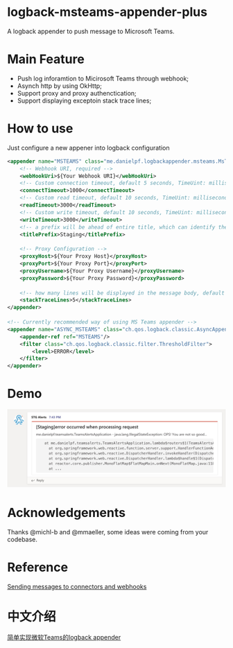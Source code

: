 # logback-msteams-appender-plus
A logback appender to push message to Microsoft Teams.

# Main Feature
- Push log inforamtion to Micirosoft Teams through webhook;
- Asynch http by using OkHttp;
- Support proxy and proxy authenctication;
- Support displaying exceptoin stack trace lines;

# How to use
Just configure a new appener into logback configuration

```xml
<appender name="MSTEAMS" class="me.danielpf.logbackappender.msteams.MsTeamsAppender">
    <!-- Webhook URI, required -->
    <webHookUri>${Your Webhook URI}</webHookUri>
    <!-- Custom connection timeout, default 5 seconds, TimeUint: millisecond -->
    <connectTimeout>1000</connectTimeout>
    <!-- Custom read timeout, default 10 seconds, TimeUint: millisecond -->
    <readTimeout>3000</readTimeout>
    <!-- Custom write timeout, default 10 seconds, TimeUint: millisecond -->
    <writeTimeout>3000</writeTimeout>
    <!-- a prefix will be ahead of entire title, which can identify the app or env information -->
    <titlePrefix>Staging</titlePrefix>
        
    <!-- Proxy Configuration -->
    <proxyHost>${Your Proxy Host}</proxyHost>
    <proxyPort>${Your Proxy Port}</proxyPort>
    <proxyUsername>${Your Proxy Username}</proxyUsername>
    <proxyPassword>${Your Proxy Password}</proxyPassword>
    
    <!-- how many lines will be displayed in the message body, default is 5 -->
    <stackTraceLines>5</stackTraceLines>
</appender>

<!-- Currently recommended way of using MS Teams appender -->
<appender name="ASYNC_MSTEAMS" class="ch.qos.logback.classic.AsyncAppender">
    <appender-ref ref="MSTEAMS"/>
    <filter class="ch.qos.logback.classic.filter.ThresholdFilter">
        <level>ERROR</level>
    </filter>
</appender>

```

# Demo
![Image of Demo](./demo.jpg)

# Acknowledgements
Thanks @michl-b and @mmaeller, some ideas were coming from your codebase. 


# Reference
[Sending messages to connectors and webhooks](https://docs.microsoft.com/en-us/microsoftteams/platform/webhooks-and-connectors/how-to/connectors-using)

# 中文介绍
[简单实现微软Teams的logback appender](https://danielpf.me/2020/04/08/logback-msteams-appender-plus/)

